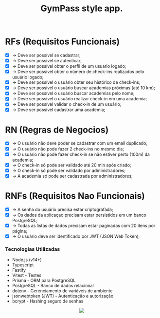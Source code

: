 <h1 align= center> GymPass style app.</h1>

<br>

# RFs (Requisitos Funcionais)

- [x] -> Deve ser possível se cadastrar;
- [x] -> Deve ser possível se autenticar;
- [x] -> Deve ser possível obter o perfil de um usuario logado;
- [x] -> Deve ser possível obter o número de check-ins realizados pelo usuário logado;
- [x] -> Deve ser possível o usuário obter seu histórico de check-ins;
- [x] -> Deve ser possível o usuário buscar academias próximas (até 10 km);
- [x] -> Deve ser possível o usuário buscar academias pelo nome;
- [x] -> Deve ser possível o usuário realizar check-in em uma academia;
- [x] -> Deve ser possível validar o check-in de um usuário;
- [x] -> Deve ser possivel cadastrar uma academia;

# RN (Regras de Negocios)

- [x] -> O usuário não deve poder se cadastrar com um email duplicado;
- [x] -> O usuário não pode fazer 2 check-ins no mesmo dia;
- [x] -> O usuário não pode fazer check-in se não estiver perto (100m) da academia;
- [x] -> O check-in só pode ser validado até 20 min após criado;
- [x] -> O check-in só pode ser validado por administradores;
- [x] -> A academia só pode ser cadastrada por administradores;

# RNFs (Requisitos Nao Funcionais)

- [x] -> A senha do usuário precisa estar criptografada;
- [x] -> Os dados da aplicaçao precisam estar persistidos em um banco PostgreSQL;
- [x] -> Todas as listas de dados precisam estar paginadas com 20 itens por página;
- [x] -> O usuário deve ser identificado por JWT (JSON Web Token);

<h3>Tecnologias Utilizadas</h3>

<ul>
  <li>Node.js (v14+)</li>
  <li>Typescript</li>
  <li>Fastify </li>
  <li>Vitest - Testes</li>
  <li>Prisma - ORM para PostgreSQL</li>
  <li>PostgreSQL - Banco de dados relacional</li>
  <li>dotenv - Gerenciamento de variáveis de ambiente</li>
  <li>jsonwebtoken (JWT) - Autenticação e autorização</li>
  <li>bcrypt - Hashing seguro de senhas</li>
</ul>

<p align="center">
  <a href="https://skillicons.dev">
    <img src="https://skillicons.dev/icons?i=nodejs,ts,prisma,vitest,docker" />
  </a>
</p>
